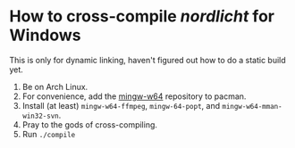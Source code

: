 # How to cross-compile *nordlicht* for Windows

This is only for dynamic linking, haven't figured out how to do a static build yet.

1. Be on Arch Linux.
2. For convenience, add the [mingw-w64](https://wiki.archlinux.org/index.php/Unofficial_user_repositories#mingw-w64) repository to pacman.
3. Install (at least) `mingw-w64-ffmpeg`, `mingw-64-popt`, and `mingw-w64-mman-win32-svn`.
4. Pray to the gods of cross-compiling.
5. Run `./compile`
